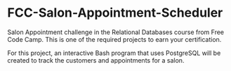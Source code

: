 # FCC-Salon-Appointment-Scheduler
Salon Appointment challenge in the Relational Databases course from Free Code Camp. This is one of the required projects to earn your certification.

For this project, an interactive Bash program that uses PostgreSQL will be created to track the customers and appointments for a salon.
